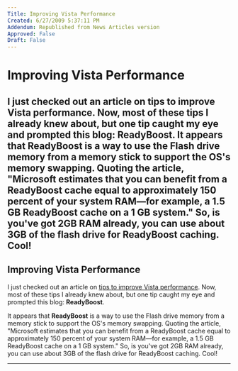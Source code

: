 ```yaml
---
Title: Improving Vista Performance
Created: 6/27/2009 5:37:11 PM
Addendum: Republished from News Articles version
Approved: False
Draft: False
---
```

# Improving Vista Performance
I just checked out an article on tips to improve Vista performance. Now, most of these tips I already knew about, but one tip caught my eye and prompted this blog: ReadyBoost.  It appears that ReadyBoost is a way to use the Flash drive memory from a memory stick to support the OS's memory swapping. Quoting the article, "Microsoft estimates that you can benefit from a ReadyBoost cache equal to approximately 150 percent of your system RAM—for example, a 1.5 GB ReadyBoost cache on a 1 GB system." So, is you've got 2GB RAM already, you can use about 3GB of the flash drive for ReadyBoost caching. Cool!
---

## Improving Vista Performance


I just checked out an article on [tips to improve Vista performance](http://windowshelp.microsoft.com/windows/en-us/Help/596FB57F-CC9D-4AC5-A813-5C0830E9156A1033.mspx). Now, most of these tips I already knew about, but one tip caught my eye and prompted this blog: **ReadyBoost**.



It appears that **ReadyBoost** is a way to use the Flash drive memory from a memory stick to support the OS's memory swapping. Quoting the article, "Microsoft estimates that you can benefit from a ReadyBoost cache equal to approximately 150 percent of your system RAM—for example, a 1.5 GB ReadyBoost cache on a 1 GB system." So, is you've got 2GB RAM already, you can use about 3GB of the flash drive for ReadyBoost caching. Cool!





---

